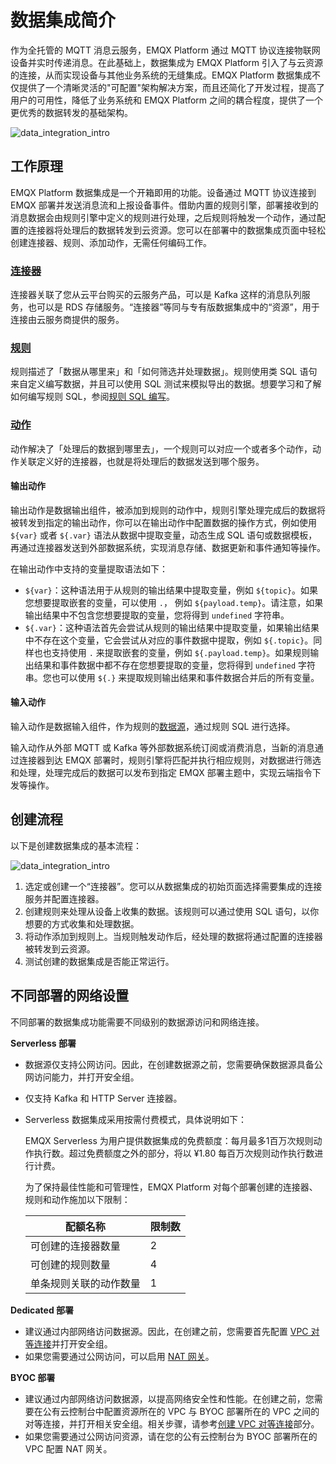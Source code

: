 # 数据集成简介


作为全托管的 MQTT 消息云服务，EMQX Platform 通过 MQTT 协议连接物联网设备并实时传递消息。在此基础上，数据集成为 EMQX Platform 引入了与云资源的连接，从而实现设备与其他业务系统的无缝集成。EMQX Platform 数据集成不仅提供了一个清晰灵活的"可配置"架构解决方案，而且还简化了开发过程，提高了用户的可用性，降低了业务系统和 EMQX Platform 之间的耦合程度，提供了一个更优秀的数据转发的基础架构。

![data_integration_intro](./_assets/integration_intro_01.png)

## 工作原理

EMQX Platform 数据集成是一个开箱即用的功能。设备通过 MQTT 协议连接到 EMQX 部署并发送消息流和上报设备事件。借助内置的规则引擎，部署接收到的消息数据会由规则引擎中定义的规则进行处理，之后规则将触发一个动作，通过配置的连接器将处理后的数据转发到云资源。您可以在部署中的数据集成页面中轻松创建连接器、规则、添加动作，无需任何编码工作。

### [连接器](./connectors.md)

连接器关联了您从云平台购买的云服务产品，可以是 Kafka 这样的消息队列服务，也可以是 RDS 存储服务。“连接器”等同与专有版数据集成中的“资源”，用于连接由云服务商提供的服务。

### [规则](./rules.md)

规则描述了「数据从哪里来」和「如何筛选并处理数据」。规则使用类 SQL 语句来自定义编写数据，并且可以使用 SQL 测试来模拟导出的数据。想要学习和了解如何编写规则 SQL，参阅[规则 SQL 编写](https://docs.emqx.com/zh/enterprise/v4.2/rule/rule-engine.html#sql-%E8%AF%AD%E5%8F%A5)。

### [动作](./rules.md#添加动作)

动作解决了「处理后的数据到哪里去」，一个规则可以对应一个或者多个动作，动作关联定义好的连接器，也就是将处理后的数据发送到哪个服务。

#### 输出动作

输出动作是数据输出组件，被添加到规则的动作中，规则引擎处理完成后的数据将被转发到指定的输出动作，你可以在输出动作中配置数据的操作方式，例如使用 `${var}` 或者 `${.var}` 语法从数据中提取变量，动态生成 SQL 语句或数据模板，再通过连接器发送到外部数据系统，实现消息存储、数据更新和事件通知等操作。

在输出动作中支持的变量提取语法如下：

- `${var}`：这种语法用于从规则的输出结果中提取变量，例如 `${topic}`。如果您想要提取嵌套的变量，可以使用 `.`， 例如 `${payload.temp}`。请注意，如果输出结果中不包含您想要提取的变量，您将得到 `undefined` 字符串。
- `${.var}`：这种语法首先会尝试从规则的输出结果中提取变量，如果输出结果中不存在这个变量，它会尝试从对应的事件数据中提取，例如 `${.topic}`。同样也也支持使用 `.` 来提取嵌套的变量，例如 `${.payload.temp}`。如果规则输出结果和事件数据中都不存在您想要提取的变量，您将得到 `undefined` 字符串。您也可以使用 `${.}` 来提取规则输出结果和事件数据合并后的所有变量。

#### 输入动作

输入动作是数据输入组件，作为规则的[数据源](https://docs.emqx.com/zh/enterprise/latest/data-integration/rule-sql-events-and-fields.html)，通过规则 SQL 进行选择。

输入动作从外部 MQTT 或 Kafka 等外部数据系统订阅或消费消息，当新的消息通过连接器到达 EMQX 部署时，规则引擎将匹配并执行相应规则，对数据进行筛选和处理，处理完成后的数据可以发布到指定 EMQX 部署主题中，实现云端指令下发等操作。

## 创建流程

以下是创建数据集成的基本流程：

![data_integration_intro](./_assets/integration_intro_02.png)

1. 选定或创建一个“连接器”。您可以从数据集成的初始页面选择需要集成的连接服务并配置连接器。
2. 创建规则来处理从设备上收集的数据。该规则可以通过使用 SQL 语句，以你想要的方式收集和处理数据。
3. 将动作添加到规则上。当规则触发动作后，经处理的数据将通过配置的连接器被转发到云资源。
4. 测试创建的数据集成是否能正常运行。

## 不同部署的网络设置

不同部署的数据集成功能需要不同级别的数据源访问和网络连接。

**Serverless 部署**

- 数据源仅支持公网访问。因此，在创建数据源之前，您需要确保数据源具备公网访问能力，并打开安全组。

- 仅支持 Kafka 和 HTTP Server 连接器。

- Serverless 数据集成采用按需付费模式，具体说明如下：

  EMQX Serverless 为用户提供数据集成的免费额度：每月最多1百万次规则动作执行数。超过免费额度之外的部分，将以 ¥1.80 每百万次规则动作执行数进行计费。

  为了保持最佳性能和可管理性，EMQX Platform 对每个部署创建的连接器、规则和动作施加以下限制：

  | 配额名称               | 限制数 |
  | ---------------------- | ------ |
  | 可创建的连接器数量     | 2      |
  | 可创建的规则数量       | 4      |
  | 单条规则关联的动作数量 | 1      |

**Dedicated 部署**

- 建议通过内部网络访问数据源。因此，在创建之前，您需要首先配置 [VPC 对等连接](../deployments/vpc_peering.md)并打开安全组。
- 如果您需要通过公网访问，可以启用 [NAT 网关](../vas/nat-gateway.md)。

**BYOC 部署**

- 建议通过内部网络访问数据源，以提高网络安全性和性能。在创建之前，您需要在公有云控制台中配置资源所在的 VPC 与 BYOC 部署所在的 VPC 之间的对等连接，并打开相关安全组。相关步骤，请参考[创建 VPC 对等连接](../deployments/byoc_vpc_peering.md)部分。
- 如果您需要通过公网访问资源，请在您的公有云控制台为 BYOC 部署所在的 VPC 配置 NAT 网关。
